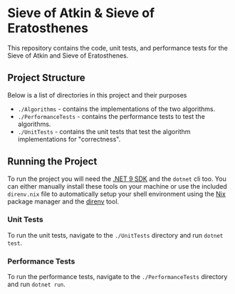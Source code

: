 # Sieve of Atkin &  Sieve of Eratosthenes
This repository contains the code, unit tests, and performance tests for the Sieve of Atkin and Sieve of Eratosthenes.

## Project Structure
Below is a list of directories in this project and their purposes

* `./Algorithms` - contains the implementations of the two algorithms.
* `./PerformanceTests` - contains the performance tests to test the algorithms.
* `./UnitTests` - contains the unit tests that test the algorithm implementations for "correctness".

## Running the Project
To run the project you will need the [.NET 9 SDK](https://github.com/dotnet/sdk) and the `dotnet` cli too. You can either manually install these tools on your machine or use the included `direnv.nix` file to automatically setup your shell environment using the [Nix](https://nixos.org/) package manager and the [direnv](https://direnv.net/) tool.

### Unit Tests
To run the unit tests, navigate to the `./UnitTests` directory and run `dotnet test`.

### Performance Tests
To run the performance tests, navigate to the `./PerformanceTests` directory and run `dotnet run`.
